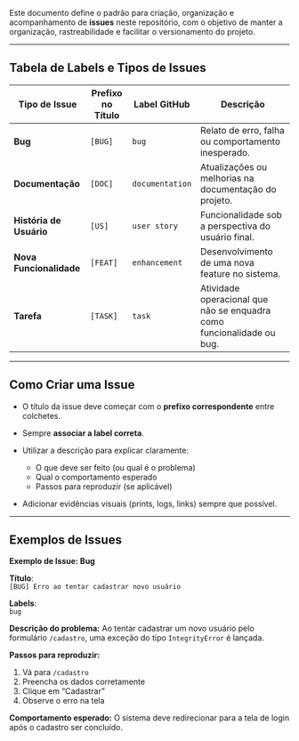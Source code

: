 Este documento define o padrão para criação, organização e acompanhamento de **issues** neste repositório, com o objetivo de manter a organização, rastreabilidade e facilitar o versionamento do projeto.

---

## Tabela de Labels e Tipos de Issues

| Tipo de Issue           | Prefixo no Título | Label GitHub   | Descrição                                                                 |
|-------------------------|-------------------|----------------|---------------------------------------------------------------------------|
| **Bug**                 | `[BUG]`           | `bug`          | Relato de erro, falha ou comportamento inesperado.                        |
| **Documentação**        | `[DOC]`           | `documentation`| Atualizações ou melhorias na documentação do projeto.                     |
| **História de Usuário** | `[US]`            | `user story`   | Funcionalidade sob a perspectiva do usuário final.                        |
| **Nova Funcionalidade** | `[FEAT]`       | `enhancement`  | Desenvolvimento de uma nova feature no sistema.                           |
| **Tarefa**              | `[TASK]`          | `task`         | Atividade operacional que não se enquadra como funcionalidade ou bug.     |

---

## Como Criar uma Issue

- O título da issue deve começar com o **prefixo correspondente** entre colchetes.

- Sempre **associar a label correta**.

- Utilizar a descrição para explicar claramente:

    - O que deve ser feito (ou qual é o problema)
    - Qual o comportamento esperado
    - Passos para reproduzir (se aplicável)

- Adicionar evidências visuais (prints, logs, links) sempre que possível.

---

## Exemplos de Issues

**Exemplo de Issue: Bug**

**Título**:  
`[BUG] Erro ao tentar cadastrar novo usuário`

**Labels**:  
`bug`

**Descrição do problema:**
Ao tentar cadastrar um novo usuário pelo formulário `/cadastro`, uma exceção do tipo `IntegrityError` é lançada.

**Passos para reproduzir:**
1. Vá para `/cadastro`
2. Preencha os dados corretamente
3. Clique em “Cadastrar”
4. Observe o erro na tela

**Comportamento esperado:**
O sistema deve redirecionar para a tela de login após o cadastro ser concluído.